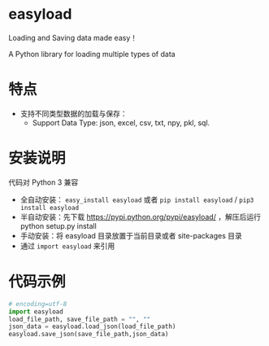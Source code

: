easyload
========
Loading and Saving data made easy！

A Python library for loading multiple types of data

特点
====
-  支持不同类型数据的加载与保存：
   -  Support Data Type: json, excel, csv, txt, npy, pkl, sql.

安装说明
========
代码对 Python 3 兼容

-  全自动安装： ``easy_install easyload`` 或者 ``pip install easyload`` / ``pip3 install easyload``
-  半自动安装：先下载 https://pypi.python.org/pypi/easyload/ ，解压后运行
   python setup.py install
-  手动安装：将 easyload 目录放置于当前目录或者 site-packages 目录
-  通过 ``import easyload`` 来引用

代码示例
========
```python
# encoding=utf-8
import easyload
load_file_path, save_file_path = "", ""
json_data = easyload.load_json(load_file_path)
easyload.save_json(save_file_path,json_data)
```